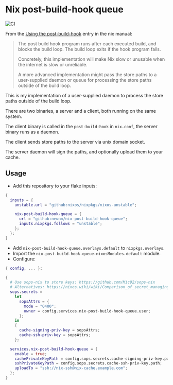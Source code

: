 # Nix post-build-hook queue

[![CI](https://github.com/newAM/nix-post-build-hook-queue/workflows/CI/badge.svg)](https://github.com/newAM/nix-post-build-hook-queue/actions)

From the [Using the post-build-hook] entry in the nix manual:

> The post build hook program runs after each executed build, and blocks the build loop. The build loop exits if the hook program fails.
> 
> Concretely, this implementation will make Nix slow or unusable when the internet is slow or unreliable.
>
> A more advanced implementation might pass the store paths to a user-supplied daemon or queue for processing the store paths outside of the build loop.

This is my implementation of a user-supplied daemon to process the store paths outside of the build loop.

There are two binaries, a server and a client, both running on the same system.

The client binary is called in the `post-build-hook` in `nix.conf`, the server binary runs as a daemon.

The client sends store paths to the server via unix domain socket.

The server daemon will sign the paths, and optionally upload them to your cache.

## Usage

* Add this repository to your flake inputs:

```nix
{
  inputs = {
    unstable.url = "github:nixos/nixpkgs/nixos-unstable";

    nix-post-build-hook-queue = {
      url = "github:newam/nix-post-build-hook-queue";
      inputs.nixpkgs.follows = "unstable";
    };
  };
}
```

* Add `nix-post-build-hook-queue.overlays.default` to `nixpkgs.overlays`.
* Import the `nix-post-build-hook-queue.nixosModules.default` module.
* Configure:

```nix
{ config, ... }:

{
  # Use sops-nix to store keys: https://github.com/Mic92/sops-nix
  # Alternatives: https://nixos.wiki/wiki/Comparison_of_secret_managing_schemes
  sops.secrets =
    let
      sopsAttrs = {
        mode = "0400";
        owner = config.services.nix-post-build-hook-queue.user;
      };
    in
    {
      cache-signing-priv-key = sopsAttrs;
      cache-ssh-priv-key = sopsAttrs;
    };

  services.nix-post-build-hook-queue = {
    enable = true;
    cachePrivateKeyPath = config.sops.secrets.cache-signing-priv-key.path;
    sshPrivateKeyPath = config.sops.secrets.cache-ssh-priv-key.path;
    uploadTo = "ssh://nix-ssh@nix-cache.example.com";
  };
}
```

[Using the post-build-hook]: https://nixos.org/manual/nix/stable/advanced-topics/post-build-hook.html#implementation-caveats